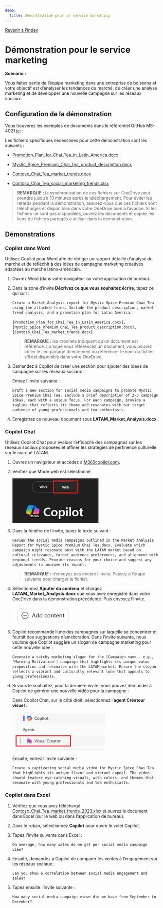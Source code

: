 ```yaml
---
demo:
  title: Démonstration pour le service marketing
---
```


[Revenir à l’index](https://microsoftlearning.github.io/MS-4021-Copilot-Immersion-Experience/)

# Démonstration pour le service marketing

**Scénario :**  

Vous faites partie de l’équipe marketing dans une entreprise de boissons et votre objectif est d’analyser les tendances du marché, de créer une analyse marketing et de développer une nouvelle campagne sur les réseaux sociaux.

## Configuration de la démonstration

Vous trouverez les exemples de documents dans le référentiel GitHub MS-4021 [ici](https://github.com/MicrosoftLearning/MS-4021-Copilot-Immersion-Experience/tree/master/ResourceFiles) :

Les fichiers spécifiques nécessaires pour cette démonstration sont les suivants :

- [Promotion_Plan_for_Chai_Tea_in_Latin_America.docx](https://github.com/MicrosoftLearning/MS-4021-Copilot-Immersion-Experience/raw/master/ResourceFiles/Promotion_Plan_for_Chai_Tea_in_Latin_America.docx)

- [Mystic_Spice_Premium_Chai_Tea_product_description.docx](https://github.com/MicrosoftLearning/MS-4021-Copilot-Immersion-Experience/raw/master/ResourceFiles/Mystic_Spice_Premium_Chai_Tea_product_description.docx)

- [Contoso_Chai_Tea_market_trends.docx](https://github.com/MicrosoftLearning/MS-4021-Copilot-Immersion-Experience/raw/master/ResourceFiles/Contoso_Chai_Tea_market_trends.docx)

- [Contoso_Chai_Tea_social_marketing_trends.xlsx](https://github.com/MicrosoftLearning/MS-4021-Copilot-Immersion-Experience/raw/master/ResourceFiles/Contoso_Chai_Tea_social_marketing_trends.xlsx)

> **REMARQUE :** la synchronisation de ces fichiers sur OneDrive peut prendre jusqu’à 10 minutes après le téléchargement. Pour éviter les retards pendant la démonstration, assurez-vous que ces fichiers sont téléchargés et disponibles dans votre OneDrive bien à l’avance. Si les fichiers ne sont pas disponibles, ouvrez les documents et copiez les liens de fichiers partagés à utiliser dans la démonstration.

## Démonstrations

### Copilot dans Word

Utilisez Copilot pour Word afin de rédiger un rapport détaillé d’analyse du marché et de réfléchir à des idées de campagne marketing créatives adaptées au marché latino-américain.

1. Ouvrez Word (dans votre navigateur ou votre application de bureau).

1. Dans la zone d’invite **Décrivez ce que vous souhaitez écrire**, tapez ce qui suit :

    ```text
    Create a Market Analysis report for Mystic Spice Premium Chai Tea using the attached files. Include the product description, market trend analysis, and a promotion plan for Latin America.

    [Promotion_Plan_for_Chai_Tea_in_Latin_America.docx], [Mystic_Spice_Premium_Chai_Tea_product_description.docx], [Contoso_Chai_Tea_market_trends.docx]
    ```

    > **REMARQUE :** les crochets indiquent qu’un document est référencé. Lorsque vous référencez un document, vous pouvez coller le lien partagé directement ou référencer le nom du fichier s’il est disponible dans votre OneDrive.

1. Demandez à Copilot de créer une section pour ajouter des idées de campagne sur les réseaux sociaux :

    Entrez l’invite suivante :

    ```text
    Draft a new section for social media campaigns to promote Mystic Spice Premium Chai Tea. Include a brief description of 2-3 campaign ideas, each with a unique focus. For each campaign, provide a tagline that reflects its theme and resonates with our target audience of young professionals and tea enthusiasts.
    ```

1. Enregistrez ce nouveau document sous **LATAM_Market_Analysis.docx**.

### Copilot Chat

Utilisez Copilot Chat pour évaluer l’efficacité des campagnes sur les réseaux sociaux proposées et affiner les stratégies de pertinence culturelle sur le marché LATAM.

1. Ouvrez un navigateur et accédez à [M365copilot.com](https://m365copilot.com/).

1. Vérifiez que Mode web est sélectionné.

    ![Capture d’écran montrant l’onglet Mode web.](../Prompts/Media/web-mode.png)

1. Dans la fenêtre de l’invite, tapez le texte suivant :

    ```text
    Review the social media campaigns outlined in the Market Analysis Report for Mystic Spice Premium Chai Tea.docx. Evaluate which campaign might resonate best with the LATAM market based on cultural relevance, target audience preferences, and alignment with regional trends. Provide reasons for your choice and suggest any adjustments to improve its impact.
    ```

    > **REMARQUE :** n’envoyez pas encore l’invite. Passez à l’étape suivante pour charger le fichier.

1. Sélectionnez **Ajouter du contenu** et chargez **LATAM_Market_Analysis.docx** que vous avez enregistré dans votre OneDrive dans la démonstration précédente. Puis envoyez l’invite.

    ![Ajouter du contenu sur Copilot Chat.](../Demos/Media/add-content-copilot-chat.png)

1. Copilot recommande l’une des campagnes sur laquelle se concentrer et fournit des suggestions d’amélioration. Dans l’invite suivante, nous voulons que Copilot suggère un slogan de campagne marketing pour cette nouvelle idée :

    ```text
    Generate a catchy marketing slogan for the [Campaign name - e.g., 'Morning Motivation'] campaign that highlights its unique value proposition and resonates with the LATAM market. Ensure the slogan reflects a vibrant and culturally relevant tone that appeals to young professionals.
    ```

1. Si vous le souhaitez, pour la dernière invite, vous pouvez demander à Copilot de générer une nouvelle vidéo pour la campagne :

    Dans Copilot Chat, sur le côté droit, sélectionnez l’**agent Créateur visuel** :

    ![Agent de créateur de vidéo.](../Demos/Media/video-creator.png)

    Ensuite, entrez l’invite suivante :

    ```text
    Create a captivating social media video for Mystic Spice Chai Tea that highlights its unique flavor and vibrant appeal. The video should feature eye-catching visuals, with colors, and themes that resonate with young professionals and tea enthusiasts.
    ```

### Copilot dans Excel

1. Vérifiez que vous avez téléchargé [Contoso_Chai_Tea_market_trends_2023.xlsx](https://github.com/MicrosoftLearning/MS-4021-Copilot-Immersion-Experience/raw/master/Contoso_Chai_Tea_market_trends_2023.xlsx) et ouvrez le document dans Excel (sur le web ou dans l’application de bureau).

1. Dans le ruban, sélectionnez **Copilot** pour ouvrir le volet Copilot.

1. Tapez l’invite suivante dans Excel :

    ```text
    On average, how many sales do we get per social media campaign view?
    ```

1. Ensuite, demandez à Copilot de comparer les ventes à l’engagement sur les réseaux sociaux :

    ```text
    Can you show a correlation between social media engagement and sales?
    ```

1. Tapez ensuite l’invite suivante :

    ```text
    How many social media campaign views did we have from September to December?
    ```

